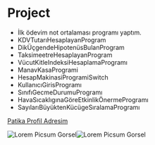 # Project
* İlk ödevim not ortalaması programı yaptım.
* KDVTutarıHesaplayanProgram
* DikÜçgendeHipotenüsBulanProgram
* TaksimeetreHesaplayanProgram
* VücutKitleIndeksiHesaplamaProgramı
* ManavKasaProgrami
* HesapMakinasiProgramiSwitch
* KullanıcıGirisProgramı
* SınıfıGecmeDurumuProgramı
* HavaSıcaklıgınaGöreEtkinlikÖnermeProgramı
* SayılarıBüyüktenKücügeSıralamaProgramı

[Patika Profil Adresim](https://app.patika.dev/shelker)

![Lorem Picsum Gorsel](https://cdn.sanity.io/images/9kdepi1d/production/65c832d202a503b15d99e628f4313782f3ef50db-300x62.png)![Lorem Picsum Gorsel]( https://patika-prod.s3.eu-central-1.amazonaws.com/staticFiles/patikaLogo.png)
